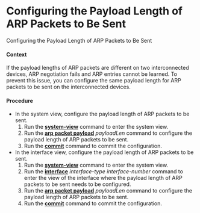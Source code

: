 Configuring the Payload Length of ARP Packets to Be Sent
========================================================

Configuring the Payload Length of ARP Packets to Be Sent

#### Context

If the payload lengths of ARP packets are different on two interconnected devices, ARP negotiation fails and ARP entries cannot be learned. To prevent this issue, you can configure the same payload length for ARP packets to be sent on the interconnected devices.


#### Procedure

* In the system view, configure the payload length of ARP packets to be sent.
  1. Run the [**system-view**](cmdqueryname=system-view) command to enter the system view.
  2. Run the [**arp packet payload**](cmdqueryname=arp+packet+payload) *payloadLen* command to configure the payload length of ARP packets to be sent.
  3. Run the [**commit**](cmdqueryname=commit) command to commit the configuration.
* In the interface view, configure the payload length of ARP packets to be sent.
  1. Run the [**system-view**](cmdqueryname=system-view) command to enter the system view.
  2. Run the [**interface**](cmdqueryname=interface) *interface-type interface-number* command to enter the view of the interface where the payload length of ARP packets to be sent needs to be configured.
  3. Run the [**arp packet payload**](cmdqueryname=arp+packet+payload) *payloadLen* command to configure the payload length of ARP packets to be sent.
  4. Run the [**commit**](cmdqueryname=commit) command to commit the configuration.